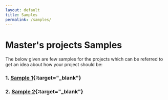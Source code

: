 ```yaml
---
layout: default
title: Samples
permalink: /samples/
---
```


# Master&#39;s projects Samples
The below given are few samples for the projects which can be referred to get an idea about how your project should be:

### 1. [Sample 1](https://unh.box.com/s/fioc4amymicpjw7vhdkk09p19uxtld5s){:target="_blank"}
### 2. [Sample 2](https://unh.box.com/s/iyq1pqdy9ykodzg44sinscnq9lfb733p){:target="_blank"}
